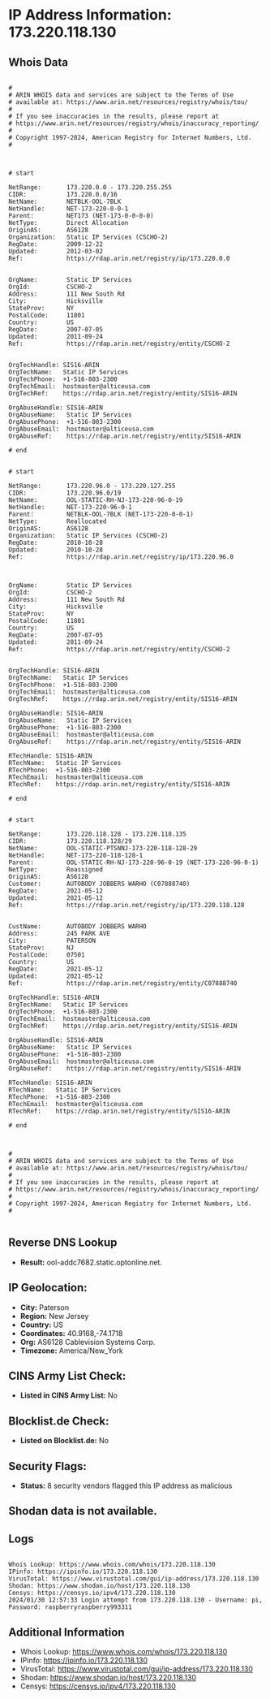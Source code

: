 # IP Address Information: 173.220.118.130

## Whois Data
```

#
# ARIN WHOIS data and services are subject to the Terms of Use
# available at: https://www.arin.net/resources/registry/whois/tou/
#
# If you see inaccuracies in the results, please report at
# https://www.arin.net/resources/registry/whois/inaccuracy_reporting/
#
# Copyright 1997-2024, American Registry for Internet Numbers, Ltd.
#



# start

NetRange:       173.220.0.0 - 173.220.255.255
CIDR:           173.220.0.0/16
NetName:        NETBLK-OOL-7BLK
NetHandle:      NET-173-220-0-0-1
Parent:         NET173 (NET-173-0-0-0-0)
NetType:        Direct Allocation
OriginAS:       AS6128
Organization:   Static IP Services (CSCHO-2)
RegDate:        2009-12-22
Updated:        2012-03-02
Ref:            https://rdap.arin.net/registry/ip/173.220.0.0


OrgName:        Static IP Services
OrgId:          CSCHO-2
Address:        111 New South Rd
City:           Hicksville
StateProv:      NY
PostalCode:     11801
Country:        US
RegDate:        2007-07-05
Updated:        2011-09-24
Ref:            https://rdap.arin.net/registry/entity/CSCHO-2


OrgTechHandle: SIS16-ARIN
OrgTechName:   Static IP Services
OrgTechPhone:  +1-516-803-2300 
OrgTechEmail:  hostmaster@alticeusa.com
OrgTechRef:    https://rdap.arin.net/registry/entity/SIS16-ARIN

OrgAbuseHandle: SIS16-ARIN
OrgAbuseName:   Static IP Services
OrgAbusePhone:  +1-516-803-2300 
OrgAbuseEmail:  hostmaster@alticeusa.com
OrgAbuseRef:    https://rdap.arin.net/registry/entity/SIS16-ARIN

# end


# start

NetRange:       173.220.96.0 - 173.220.127.255
CIDR:           173.220.96.0/19
NetName:        OOL-STATIC-RH-NJ-173-220-96-0-19
NetHandle:      NET-173-220-96-0-1
Parent:         NETBLK-OOL-7BLK (NET-173-220-0-0-1)
NetType:        Reallocated
OriginAS:       AS6128
Organization:   Static IP Services (CSCHO-2)
RegDate:        2010-10-28
Updated:        2010-10-28
Ref:            https://rdap.arin.net/registry/ip/173.220.96.0



OrgName:        Static IP Services
OrgId:          CSCHO-2
Address:        111 New South Rd
City:           Hicksville
StateProv:      NY
PostalCode:     11801
Country:        US
RegDate:        2007-07-05
Updated:        2011-09-24
Ref:            https://rdap.arin.net/registry/entity/CSCHO-2


OrgTechHandle: SIS16-ARIN
OrgTechName:   Static IP Services
OrgTechPhone:  +1-516-803-2300 
OrgTechEmail:  hostmaster@alticeusa.com
OrgTechRef:    https://rdap.arin.net/registry/entity/SIS16-ARIN

OrgAbuseHandle: SIS16-ARIN
OrgAbuseName:   Static IP Services
OrgAbusePhone:  +1-516-803-2300 
OrgAbuseEmail:  hostmaster@alticeusa.com
OrgAbuseRef:    https://rdap.arin.net/registry/entity/SIS16-ARIN

RTechHandle: SIS16-ARIN
RTechName:   Static IP Services
RTechPhone:  +1-516-803-2300 
RTechEmail:  hostmaster@alticeusa.com
RTechRef:    https://rdap.arin.net/registry/entity/SIS16-ARIN

# end


# start

NetRange:       173.220.118.128 - 173.220.118.135
CIDR:           173.220.118.128/29
NetName:        OOL-STATIC-PTSNNJ-173-220-118-128-29
NetHandle:      NET-173-220-118-128-1
Parent:         OOL-STATIC-RH-NJ-173-220-96-0-19 (NET-173-220-96-0-1)
NetType:        Reassigned
OriginAS:       AS6128
Customer:       AUTOBODY JOBBERS WARHO (C07888740)
RegDate:        2021-05-12
Updated:        2021-05-12
Ref:            https://rdap.arin.net/registry/ip/173.220.118.128


CustName:       AUTOBODY JOBBERS WARHO
Address:        245 PARK AVE
City:           PATERSON
StateProv:      NJ
PostalCode:     07501
Country:        US
RegDate:        2021-05-12
Updated:        2021-05-12
Ref:            https://rdap.arin.net/registry/entity/C07888740

OrgTechHandle: SIS16-ARIN
OrgTechName:   Static IP Services
OrgTechPhone:  +1-516-803-2300 
OrgTechEmail:  hostmaster@alticeusa.com
OrgTechRef:    https://rdap.arin.net/registry/entity/SIS16-ARIN

OrgAbuseHandle: SIS16-ARIN
OrgAbuseName:   Static IP Services
OrgAbusePhone:  +1-516-803-2300 
OrgAbuseEmail:  hostmaster@alticeusa.com
OrgAbuseRef:    https://rdap.arin.net/registry/entity/SIS16-ARIN

RTechHandle: SIS16-ARIN
RTechName:   Static IP Services
RTechPhone:  +1-516-803-2300 
RTechEmail:  hostmaster@alticeusa.com
RTechRef:    https://rdap.arin.net/registry/entity/SIS16-ARIN

# end



#
# ARIN WHOIS data and services are subject to the Terms of Use
# available at: https://www.arin.net/resources/registry/whois/tou/
#
# If you see inaccuracies in the results, please report at
# https://www.arin.net/resources/registry/whois/inaccuracy_reporting/
#
# Copyright 1997-2024, American Registry for Internet Numbers, Ltd.
#


```
## Reverse DNS Lookup
- **Result:** ool-addc7682.static.optonline.net.

## IP Geolocation:
- **City:** Paterson
- **Region:** New Jersey
- **Country:** US
- **Coordinates:** 40.9168,-74.1718
- **Org:** AS6128 Cablevision Systems Corp.
- **Timezone:** America/New_York

## CINS Army List Check:
- **Listed in CINS Army List:** 
No

## Blocklist.de Check:
- **Listed on Blocklist.de:** 
No

## Security Flags:
- **Status:** 8 security vendors flagged this IP address as malicious

## Shodan data is not available.

## Logs
```

Whois Lookup: https://www.whois.com/whois/173.220.118.130
IPinfo: https://ipinfo.io/173.220.118.130
VirusTotal: https://www.virustotal.com/gui/ip-address/173.220.118.130
Shodan: https://www.shodan.io/host/173.220.118.130
Censys: https://censys.io/ipv4/173.220.118.130
2024/01/30 12:57:33 Login attempt from 173.220.118.130 - Username: pi, Password: raspberryraspberry993311

```
## Additional Information
- Whois Lookup: https://www.whois.com/whois/173.220.118.130
- IPinfo: https://ipinfo.io/173.220.118.130
- VirusTotal: https://www.virustotal.com/gui/ip-address/173.220.118.130
- Shodan: https://www.shodan.io/host/173.220.118.130
- Censys: https://censys.io/ipv4/173.220.118.130

